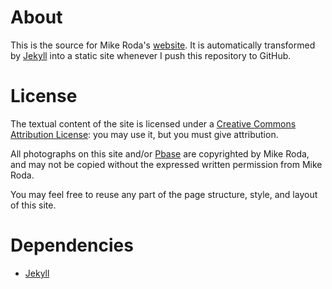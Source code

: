 # About

This is the source for Mike Roda's [website](http://www.mike-roda.com "http://www.mike-roda.com").  It is automatically transformed by [Jekyll](http://github.com/mojombo/jekyll) into a static site whenever I push this repository to GitHub.

# License

The textual content of the site is licensed under a [Creative Commons Attribution License](http://creativecommons.org/licenses/by/3.0/us/): you may use it, but you must give attribution.

All photographs on this site and/or [Pbase](http://www.pbase.com/mroda) are copyrighted by Mike Roda, and may not be copied without the expressed written permission from Mike Roda.

You may feel free to reuse any part of the page structure, style, and layout of this site.

# Dependencies

* [Jekyll](http://wiki.github.com/mojombo/jekyll/install)
